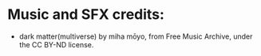 # Music and SFX credits:
- dark matter(multiverse) by miha mōyo, from Free Music Archive, under the CC BY-ND license.